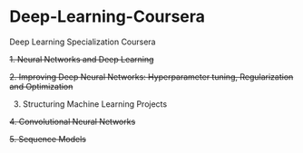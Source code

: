 # Deep-Learning-Coursera
Deep Learning Specialization Coursera

  ~~1. Neural Networks and Deep Learning~~

  ~~2. Improving Deep Neural Networks: Hyperparameter tuning, Regularization and Optimization~~

  3. Structuring Machine Learning Projects

 ~~4. Convolutional Neural Networks~~
 
  ~~5. Sequence Models~~
